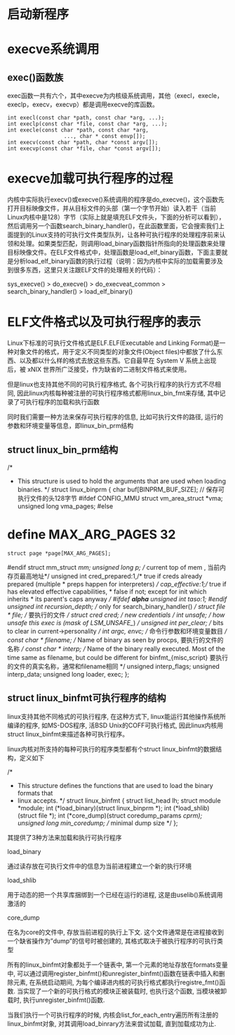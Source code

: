 # 启动新程序

# execve系统调用

## exec()函数族

exec函数一共有六个，其中execve为内核级系统调用，其他（execl，execle，execlp，execv，execvp）都是调用execve的库函数。

```
int execl(const char *path, const char *arg, ...);
int execlp(const char *file, const char *arg, ...);
int execle(const char *path, const char *arg,
                  ..., char * const envp[]);
int execv(const char *path, char *const argv[]);
int execvp(const char *file, char *const argv[]);
```

# execve加载可执行程序的过程

内核中实际执行execv()或execve()系统调用的程序是do_execve()，这个函数先打开目标映像文件，并从目标文件的头部（第一个字节开始）读入若干（当前Linux内核中是128）字节（实际上就是填充ELF文件头，下面的分析可以看到），然后调用另一个函数search_binary_handler()，在此函数里面，它会搜索我们上面提到的Linux支持的可执行文件类型队列，让各种可执行程序的处理程序前来认领和处理。如果类型匹配，则调用load_binary函数指针所指向的处理函数来处理目标映像文件。在ELF文件格式中，处理函数是load_elf_binary函数，下面主要就是分析load_elf_binary函数的执行过程（说明：因为内核中实际的加载需要涉及到很多东西，这里只关注跟ELF文件的处理相关的代码）：

sys_execve() > do_execve() > do_execveat_common > search_binary_handler() > load_elf_binary()

# ELF文件格式以及可执行程序的表示

Linux下标准的可执行文件格式是ELF.ELF(Executable and Linking Format)是一种对象文件的格式，用于定义不同类型的对象文件(Object files)中都放了什么东西、以及都以什么样的格式去放这些东西。它自最早在 System V 系统上出现后，被 xNIX 世界所广泛接受，作为缺省的二进制文件格式来使用。

但是linux也支持其他不同的可执行程序格式, 各个可执行程序的执行方式不尽相同, 因此linux内核每种被注册的可执行程序格式都用linux_bin_fmt来存储, 其中记录了可执行程序的加载和执行函数

同时我们需要一种方法来保存可执行程序的信息, 比如可执行文件的路径, 运行的参数和环境变量等信息，即linux_bin_prm结构

## struct linux_bin_prm结构

/*
* This structure is used to hold the arguments that are used when loading binaries.
*/
struct linux_binprm {
    char buf[BINPRM_BUF_SIZE];  // 保存可执行文件的头128字节
#ifdef CONFIG_MMU
    struct vm_area_struct *vma;
    unsigned long vma_pages;
#else
# define MAX_ARG_PAGES  32
    struct page *page[MAX_ARG_PAGES];
#endif
    struct mm_struct *mm;
    unsigned long p; /* current top of mem , 当前内存页最高地址*/
    unsigned int
            cred_prepared:1,/* true if creds already prepared (multiple
                             * preps happen for interpreters) */
            cap_effective:1;/* true if has elevated effective capabilities,
                             * false if not; except for init which inherits
                             * its parent's caps anyway */
#ifdef __alpha__
    unsigned int taso:1;
#endif
    unsigned int recursion_depth; /* only for search_binary_handler() */
    struct file * file;         /*  要执行的文件  */
    struct cred *cred;      /* new credentials */
    int unsafe;             /* how unsafe this exec is (mask of LSM_UNSAFE_*) */
    unsigned int per_clear; /* bits to clear in current->personality */
    int argc, envc;     /*  命令行参数和环境变量数目  */
    const char * filename;  /* Name of binary as seen by procps, 要执行的文件的名称  */
    const char * interp;    /* Name of the binary really executed. Most
                               of the time same as filename, but could be
                               different for binfmt_{misc,script} 要执行的文件的真实名称，通常和filename相同  */
    unsigned interp_flags;
    unsigned interp_data;
    unsigned long loader, exec;
};

## struct linux_binfmt可执行程序的结构

linux支持其他不同格式的可执行程序, 在这种方式下, linux能运行其他操作系统所编译的程序, 如MS-DOS程序, 活BSD Unix的COFF可执行格式, 因此linux内核用struct linux_binfmt来描述各种可执行程序。

linux内核对所支持的每种可执行的程序类型都有个struct linux_binfmt的数据结构，定义如下

/*
  * This structure defines the functions that are used to load the binary formats that
  * linux accepts.
  */
struct linux_binfmt {
    struct list_head lh;
    struct module *module;
    int (*load_binary)(struct linux_binprm *);
    int (*load_shlib)(struct file *);
    int (*core_dump)(struct coredump_params *cprm);
    unsigned long min_coredump;     /* minimal dump size */
 };

 其提供了3种方法来加载和执行可执行程序

 load_binary

 通过读存放在可执行文件中的信息为当前进程建立一个新的执行环境

 load_shlib

 用于动态的把一个共享库捆绑到一个已经在运行的进程, 这是由uselib()系统调用激活的

 core_dump

 在名为core的文件中, 存放当前进程的执行上下文. 这个文件通常是在进程接收到一个缺省操作为”dump”的信号时被创建的, 其格式取决于被执行程序的可执行类型

 所有的linux_binfmt对象都处于一个链表中, 第一个元素的地址存放在formats变量中, 可以通过调用register_binfmt()和unregister_binfmt()函数在链表中插入和删除元素, 在系统启动期间, 为每个编译进内核的可执行格式都执行registre_fmt()函数. 当实现了一个新的可执行格式的模块正被装载时, 也执行这个函数, 当模块被卸载时, 执行unregister_binfmt()函数.

当我们执行一个可执行程序的时候, 内核会list_for_each_entry遍历所有注册的linux_binfmt对象, 对其调用load_binrary方法来尝试加载, 直到加载成功为止.
